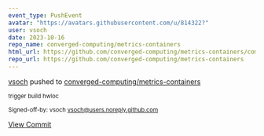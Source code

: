 ```yaml
---
event_type: PushEvent
avatar: "https://avatars.githubusercontent.com/u/814322?"
user: vsoch
date: 2023-10-16
repo_name: converged-computing/metrics-containers
html_url: https://github.com/converged-computing/metrics-containers/commit/a8fccf23e957eeeafb65e71a398baf2af7686687
repo_url: https://github.com/converged-computing/metrics-containers
---
```


<a href='https://github.com/vsoch' target='_blank'>vsoch</a> pushed to <a href='https://github.com/converged-computing/metrics-containers' target='_blank'>converged-computing/metrics-containers</a>

<small>trigger build hwloc

Signed-off-by: vsoch <vsoch@users.noreply.github.com></small>

<a href='https://github.com/converged-computing/metrics-containers/commit/a8fccf23e957eeeafb65e71a398baf2af7686687' target='_blank'>View Commit</a>